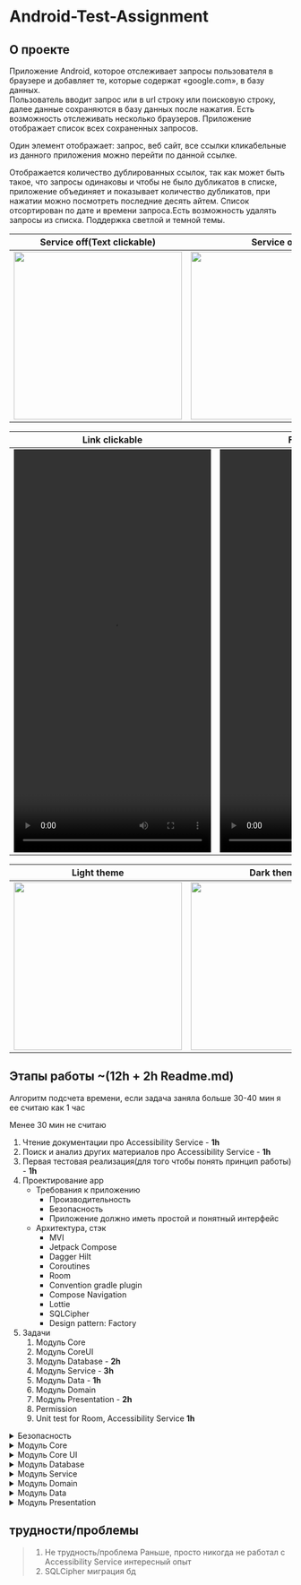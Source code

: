 # Android-Test-Assignment

## О проекте


Приложение Android, которое отслеживает запросы пользователя в браузере и добавляет те, которые содержат «google.com», в базу данных.  
Пользователь вводит запрос или в url строку или поисковую строку, далее данные сохраняются в базу данных после нажатия.
Есть возможность отслеживать несколько браузеров. Приложение отображает список всех сохраненных запросов.

Один элемент отображает: запрос, веб сайт, все ссылки кликабельные из данного приложения можно перейти по данной ссылке.

Отображается количество дублированных ссылок, так как  может быть такое, что запросы одинаковы и чтобы не было дубликатов в списке, приложение объединяет и показывает количество дубликатов, при нажатии можно посмотреть последние десять айтем.
Список отсортирован по дате и времени запроса.Есть возможность удалять запросы из списка. Поддержка светлой и темной темы.

| Service off(Text clickable)  | Service on |  
| ------------- | ------------- |   
| <img src = "https://github.com/user-attachments/assets/fbc4e568-8550-4c8d-9d26-739765454dee" width="300"/>  | <img src = "https://github.com/user-attachments/assets/fee6573d-ce2d-4b84-9f4d-7fa78efd97aa" width="300"/>  |  
 


| Link clickable  | Fake Example |
| ------------- | ------------- |
| <video src="https://github.com/user-attachments/assets/b9c85d40-cc5b-4180-a22a-90a887044c3f" width="352" height="720"></video> | <video src="https://github.com/user-attachments/assets/5a07bbdd-b27a-414a-846d-1ba1a9bcef1cf" width="352" height="720"></video>  |


| Light theme  | Dark theme |
| ------------- | ------------- |
| <img src = "https://github.com/user-attachments/assets/5186cc90-f012-4592-ad42-37f6ad2eec40" width="300"/>  | <img src = "https://github.com/user-attachments/assets/3aa807fc-a6e4-400c-860b-3ae59d20e874" width="300"/>  |


## Этапы работы ~(12h + 2h Readme.md)
Алгоритм подсчета времени, если задача заняла больше 30-40 мин я ее считаю как 1 час

Менее 30 мин не считаю

1. Чтение документации про Accessibility Service - **1h**
2. Поиск и анализ других материалов про Accessibility Service - **1h**
4. Первая тестовая реализация(для того чтобы понять принцип работы) - **1h**
5. Проектирование app
    - Требования к приложению
        - Производительность
        - Безопасность
        - Приложение должно иметь простой и понятный интерфейс
    - Архитектура, стэк
        - MVI
        - Jetpack Compose
        - Dagger Hilt
        - Coroutines
        - Room
        - Convention gradle plugin
        - Compose Navigation
        - Lottie
        - SQLCipher
        - Design pattern: Factory
6. Задачи
    1. Модуль Core
    2. Модуль CoreUI
    3. Модуль Database -  **2h**
    4. Модуль Service  - **3h**
    5. Модуль Data - **1h**
    6. Модуль Domain
    7. Модуль Presentation - **2h**
    8. Permission
    9. Unit test for Room, Accessibility Service  **1h**


<details>
<summary>Безопасность</summary> 

1. Шифрование базы данных
    - Для этого можно использовать библиотеку SQLCipher.
2. Обфускация
    -  Обфускация кода помогает затруднить понимание исходного кода и структуры приложения при декомпиляции.
</details>

<details>
<summary>Модуль Core</summary> 
  В модуле core находятся абстрактные классы, расширения 
</details>
<details>
<summary>Модуль Core UI</summary> 
  В модуле Core UI находятся общие Composable функции или Modifier, которые могут использоваться в разных модулях. 
</details>
<details>
<summary>Модуль Database</summary> 
 В базе данных может быть ситуация, что хранятся дубликаты запроса и чтобы в списке не отображать дубликаты, я буду выводить один айтем и количество дубликатов.

Для этого я использую обращение к таблицам **one-to-many**.

Так же можно было реализовать используя одну таблицу и через скрипт SQL получить все то же самое.

Либо реализовать простую реализацию работы с бд и все фильтры делать через операторы Collections

решил сделать через **one-to-many**

1. SQLCipher  - 1h
2. Database  - 1h
</details>
 <details>
<summary>Модуль Service</summary> 

**Design pattern: Factory**  - доставляет клиенту готовый к использованию объект. Фабрика скрывает сложность создания и выбора подходящего объекта для работы.
Логика выстроена так, чтобы можно было легко вносить изменения.

1. Design pattern: Factor  - 1h
2. Google Service  - 1h
3. Opera Service  - 1h
</details>
 <details>
<summary>Модуль Domain</summary> 

**Design pattern: Factory**  - доставляет клиенту готовый к использованию объект. Фабрика скрывает сложность создания и выбора подходящего объекта для работы.
Логика выстроена так, чтобы можно было легко вносить изменения.
</details>
 <details>
<summary>Модуль Data</summary> 

Модуль содержит реализацию **CommonPaging**

Так как мы можем показывать подробно ссылку, показывать список дубликатов запросов и другое.
Использовать Paging 3 нам не подходит, так как нельзя обновлять объект в списке, поэтому делаем свою реализацию Paging.

</details>
 <details>
<summary>Модуль Presentation</summary>

1. Верстка UI - 1h
2. Обдумать дизайн и логику - 1h
</details> 

## трудности/проблемы
> 1. Не трудность/проблема Раньше, просто никогда не работал с Accessibility Service интересный опыт
> 2. SQLCipher миграция бд

